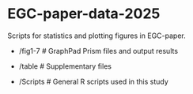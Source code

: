 # EGC-paper-data-2025

Scripts for statistics and plotting figures in EGC-paper.

+ /fig1-7 # GraphPad Prism files and output results

+ /table # Supplementary files

+ /Scripts # General R scripts used in this study
